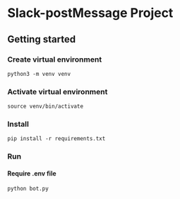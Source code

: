 # Slack-postMessage Project

## Getting started

### Create virtual environment

```
python3 -m venv venv
```

### Activate virtual environment

```
source venv/bin/activate
```

### Install

```
pip install -r requirements.txt
```

### Run
#### Require .env file
```
python bot.py
```